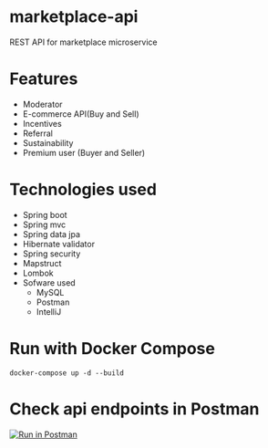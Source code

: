 # marketplace-api
REST API for marketplace microservice

# Features
  - Moderator
  - E-commerce API(Buy and Sell)
  - Incentives
  - Referral
  - Sustainability
  - Premium user (Buyer and Seller)

# Technologies used
  - Spring boot
  - Spring mvc
  - Spring data jpa
  - Hibernate validator
  - Spring security
  - Mapstruct
  - Lombok
  - Sofware used
      - MySQL
      - Postman
      - IntelliJ
   
# Run with Docker Compose
```
docker-compose up -d --build
```

# Check api endpoints in Postman
[![Run in Postman](https://run.pstmn.io/button.svg)](https://app.getpostman.com/run-collection/26932885-bd813a56-8efd-4ce1-a019-1a2259b12090?action=collection%2Ffork&source=rip_markdown&collection-url=entityId%3D26932885-bd813a56-8efd-4ce1-a019-1a2259b12090%26entityType%3Dcollection%26workspaceId%3D8b17275e-bbec-484d-b763-3e88a3f91e7f)
